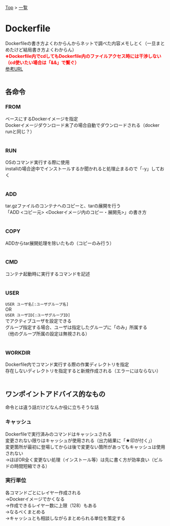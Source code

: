 [Top](../README.md) > [一覧](../Docker.md)

# Dockerfile
Dockerfileの書き方よくわからんからネットで調べた内容メモしとく（一旦まとめたけど結局書き方よくわからん）<br>
<strong style="color:red;">※Dockerfile内でcdしてもDockerfile内のファイルアクセス時には干渉しない（cd使いたい場合は「&&」で繋ぐ）</strong><br>
[参考URL](https://docs.docker.jp/engine/reference/builder.html)
<br><br>

## 各命令

### FROM
ベースにするDockerイメージを指定<br>
Dockerイメージダウンロード未了の場合自動でダウンロードされる（docker runと同じ？）
<br><br>

### RUN
OSのコマンド実行する際に使用<br>
installの場合途中でインストールするか聞かれると処理止まるので「-y」しておく
<br><br>

### ADD
tar.gzファイルのコンテナへのコピーと、tarの展開を行う<br>
「ADD <コピー元> <Dockerイメージ内のコピー・展開先>」の書き方
<br><br>

### COPY
ADDからtar展開処理を除いたもの（コピーのみ行う）
<br><br>

### CMD
コンテナ起動時に実行するコマンドを記述
<br><br>

### USER
`USER ユーザ名[:ユーザグループ名]`<br>
OR<br>
`USER ユーザID[:ユーザグループID]`<br>
でアクティブユーザを設定できる<br>
グループ指定する場合、ユーザは指定したグループに「のみ」所属する<br>
（他のグループ所属の設定は無視される）
<br><br>

### WORKDIR
Dockerfile内でコマンド実行する際の作業ディレクトリを指定<br>
存在しないディレクトリを指定すると新規作成される（エラーにはならない）
<br><br>

## ワンポイントアドバイス的なもの
命令とは違う話だけどなんか役に立ちそうな話

### キャッシュ
Dockerfileで実行済みのコマンドはキャッシュされる<br>
変更されない限りはキャッシュが使用される（出力結果に「★印が付く」）<br>
変更箇所が最初に登場してからは後で変更ない箇所があってもキャッシュは使用されない<br>
→ほぼOR全く変更ない処理（インストール等）は先に書く方が効率良い（ビルドの時間短縮できる）<br>

### 実行単位
各コマンドごとにレイヤー作成される<br>
→Dockerイメージでかくなる<br>
→作成できるレイヤー数に上限（128）もある<br>
→なるべくまとめる<br>
→キャッシュとも相談しながらまとめられる単位を策定する
